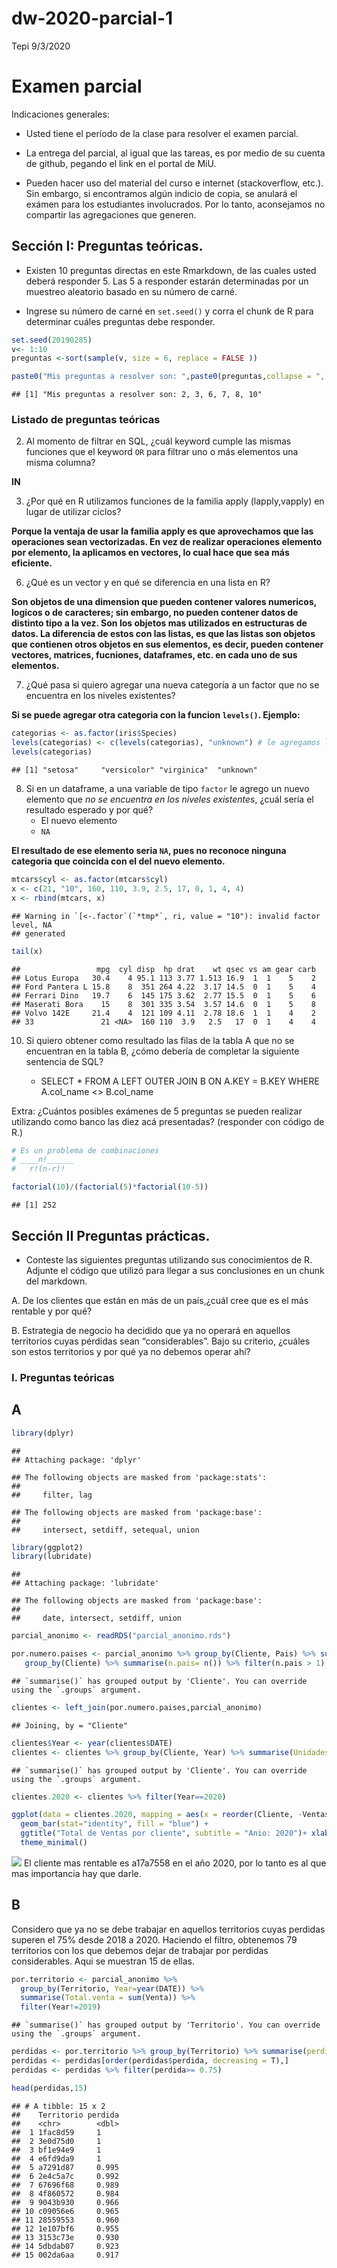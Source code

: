dw-2020-parcial-1
================
Tepi
9/3/2020

# Examen parcial

Indicaciones generales:

-   Usted tiene el período de la clase para resolver el examen parcial.

-   La entrega del parcial, al igual que las tareas, es por medio de su
    cuenta de github, pegando el link en el portal de MiU.

-   Pueden hacer uso del material del curso e internet (stackoverflow,
    etc.). Sin embargo, si encontramos algún indicio de copia, se
    anulará el exámen para los estudiantes involucrados. Por lo tanto,
    aconsejamos no compartir las agregaciones que generen.

## Sección I: Preguntas teóricas.

-   Existen 10 preguntas directas en este Rmarkdown, de las cuales usted
    deberá responder 5. Las 5 a responder estarán determinadas por un
    muestreo aleatorio basado en su número de carné.

-   Ingrese su número de carné en `set.seed()` y corra el chunk de R
    para determinar cuáles preguntas debe responder.

``` r
set.seed(20190285) 
v<- 1:10
preguntas <-sort(sample(v, size = 6, replace = FALSE ))

paste0("Mis preguntas a resolver son: ",paste0(preguntas,collapse = ", "))
```

    ## [1] "Mis preguntas a resolver son: 2, 3, 6, 7, 8, 10"

### Listado de preguntas teóricas

2.  Al momento de filtrar en SQL, ¿cuál keyword cumple las mismas
    funciones que el keyword `OR` para filtrar uno o más elementos una
    misma columna?

**IN**

3.  ¿Por qué en R utilizamos funciones de la familia apply
    (lapply,vapply) en lugar de utilizar ciclos?

**Porque la ventaja de usar la familia apply es que aprovechamos que las
operaciones sean vectorizadas. En vez de realizar operaciones elemento
por elemento, la aplicamos en vectores, lo cual hace que sea más
eficiente.**

6.  ¿Qué es un vector y en qué se diferencia en una lista en R?

**Son objetos de una dimension que pueden contener valores numericos,
logicos o de caracteres; sin embargo, no pueden contener datos de
distinto tipo a la vez. Son los objetos mas utilizados en estructuras de
datos. La diferencia de estos con las listas, es que las listas son
objetos que contienen otros objetos en sus elementos, es decir, pueden
contener vectores, matrices, fucniones, dataframes, etc. en cada uno de
sus elementos.**

7.  ¿Qué pasa si quiero agregar una nueva categoría a un factor que no
    se encuentra en los niveles existentes?

**Si se puede agregar otra categoria con la funcion `levels()`.
Ejemplo:**

``` r
categorias <- as.factor(iris$Species)
levels(categorias) <- c(levels(categorias), "unknown") # le agregamos la categoria Unkown
levels(categorias)
```

    ## [1] "setosa"     "versicolor" "virginica"  "unknown"

8.  Si en un dataframe, a una variable de tipo `factor` le agrego un
    nuevo elemento que *no se encuentra en los niveles existentes*,
    ¿cuál sería el resultado esperado y por qué?
    -   El nuevo elemento
    -   `NA`

**El resultado de ese elemento seria `NA`, pues no reconoce ninguna
categoria que coincida con el del nuevo elemento.**

``` r
mtcars$cyl <- as.factor(mtcars$cyl)
x <- c(21, "10", 160, 110, 3.9, 2.5, 17, 0, 1, 4, 4)
x <- rbind(mtcars, x)
```

    ## Warning in `[<-.factor`(`*tmp*`, ri, value = "10"): invalid factor level, NA
    ## generated

``` r
tail(x)
```

    ##                 mpg  cyl disp  hp drat    wt qsec vs am gear carb
    ## Lotus Europa   30.4    4 95.1 113 3.77 1.513 16.9  1  1    5    2
    ## Ford Pantera L 15.8    8  351 264 4.22  3.17 14.5  0  1    5    4
    ## Ferrari Dino   19.7    6  145 175 3.62  2.77 15.5  0  1    5    6
    ## Maserati Bora    15    8  301 335 3.54  3.57 14.6  0  1    5    8
    ## Volvo 142E     21.4    4  121 109 4.11  2.78 18.6  1  1    4    2
    ## 33               21 <NA>  160 110  3.9   2.5   17  0  1    4    4

10. Si quiero obtener como resultado las filas de la tabla A que no se
    encuentran en la tabla B, ¿cómo debería de completar la siguiente
    sentencia de SQL?

    -   SELECT \* FROM A LEFT OUTER JOIN B ON A.KEY = B.KEY WHERE
        A.col\_name &lt;&gt; B.col\_name

Extra: ¿Cuántos posibles exámenes de 5 preguntas se pueden realizar
utilizando como banco las diez acá presentadas? (responder con código de
R.)

``` r
# Es un problema de combinaciones
# ____n!______
#   r!(n-r)!

factorial(10)/(factorial(5)*factorial(10-5))
```

    ## [1] 252

## Sección II Preguntas prácticas.

-   Conteste las siguientes preguntas utilizando sus conocimientos de R.
    Adjunte el código que utilizó para llegar a sus conclusiones en un
    chunk del markdown.

A. De los clientes que están en más de un país,¿cuál cree que es el más
rentable y por qué?

B. Estrategia de negocio ha decidido que ya no operará en aquellos
territorios cuyas pérdidas sean “considerables”. Bajo su criterio,
¿cuáles son estos territorios y por qué ya no debemos operar ahí?

### I. Preguntas teóricas

## A

``` r
library(dplyr)
```

    ## 
    ## Attaching package: 'dplyr'

    ## The following objects are masked from 'package:stats':
    ## 
    ##     filter, lag

    ## The following objects are masked from 'package:base':
    ## 
    ##     intersect, setdiff, setequal, union

``` r
library(ggplot2)
library(lubridate)
```

    ## 
    ## Attaching package: 'lubridate'

    ## The following objects are masked from 'package:base':
    ## 
    ##     date, intersect, setdiff, union

``` r
parcial_anonimo <- readRDS("parcial_anonimo.rds")

por.numero.paises <- parcial_anonimo %>% group_by(Cliente, Pais) %>% summarise(n = n()) %>%  
   group_by(Cliente) %>% summarise(n.pais= n()) %>% filter(n.pais > 1)
```

    ## `summarise()` has grouped output by 'Cliente'. You can override using the `.groups` argument.

``` r
clientes <- left_join(por.numero.paises,parcial_anonimo)
```

    ## Joining, by = "Cliente"

``` r
clientes$Year <- year(clientes$DATE)
clientes <- clientes %>% group_by(Cliente, Year) %>% summarise(Unidades = sum(`Unidades plaza`), Ventas.totales = sum(Venta))
```

    ## `summarise()` has grouped output by 'Cliente'. You can override using the `.groups` argument.

``` r
clientes.2020 <- clientes %>% filter(Year==2020)

ggplot(data = clientes.2020, mapping = aes(x = reorder(Cliente, -Ventas.totales), y = Ventas.totales)) + 
  geom_bar(stat="identity", fill = "blue") +
  ggtitle("Total de Ventas por cliente", subtitle = "Anio: 2020")+ xlab("Clientes")+
  theme_minimal()
```

![](dw-2020-examen-parcial-1_files/figure-gfm/unnamed-chunk-5-1.png)<!-- -->
El cliente mas rentable es a17a7558 en el año 2020, por lo tanto es al
que mas importancia hay que darle.

## B

Considero que ya no se debe trabajar en aquellos territorios cuyas
perdidas superen el 75% desde 2018 a 2020. Haciendo el filtro, obtenemos
79 territorios con los que debemos dejar de trabajar por perdidas
considerables. Aqui se muestran 15 de ellas.

``` r
por.territorio <- parcial_anonimo %>% 
  group_by(Territorio, Year=year(DATE)) %>% 
  summarise(Total.venta = sum(Venta)) %>% 
  filter(Year!=2019)
```

    ## `summarise()` has grouped output by 'Territorio'. You can override using the `.groups` argument.

``` r
perdidas <- por.territorio %>% group_by(Territorio) %>% summarise(perdida=1 - Total.venta[2]/Total.venta[1])
perdidas <- perdidas[order(perdidas$perdida, decreasing = T),]
perdidas <- perdidas %>% filter(perdida>= 0.75)

head(perdidas,15)
```

    ## # A tibble: 15 x 2
    ##    Territorio perdida
    ##    <chr>        <dbl>
    ##  1 1fac8d59     1    
    ##  2 3e0d75d0     1    
    ##  3 bf1e94e9     1    
    ##  4 e6fd9da9     1    
    ##  5 a7291d87     0.995
    ##  6 2e4c5a7c     0.992
    ##  7 67696f68     0.989
    ##  8 4f860572     0.984
    ##  9 9043b930     0.966
    ## 10 c09056e6     0.965
    ## 11 28559553     0.960
    ## 12 1e107bf6     0.955
    ## 13 3153c73e     0.930
    ## 14 5dbdab07     0.923
    ## 15 002da6aa     0.917
